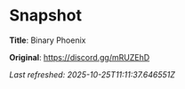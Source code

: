 # Snapshot

**Title**: Binary Phoenix

**Original**: <https://discord.gg/mRUZEhD>

_Last refreshed: 2025-10-25T11:11:37.646551Z_
